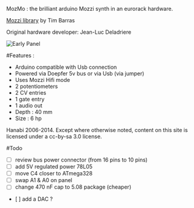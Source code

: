 MozMo : the brilliant arduino Mozzi synth in an eurorack hardware.

[Mozzi library](http://sensorium.github.io/Mozzi/) by Tim Barras

Original hardware developer: Jean-Luc Deladriere 


![Early Panel](https://raw.githubusercontent.com/deladriere/euro-modules/master/Mozmo/Img/side.jpg)



#Features :
- Arduino compatible with Usb connection
- Powered via Doepfer 5v bus or via Usb (via jumper)
- Uses Mozzi Hifi mode 
- 2 potentiometers 
- 2 CV entries 
- 1 gate entry 
- 1 audio out
- Depth : 40 mm
- Size : 6 hp

 

Hanabi 2006-2014. Except where otherwise noted, content on this site is licensed under a cc-by-sa 3.0 license.


#Todo
- [ ] review bus power connector (from 16 pins to 10 pins)
- [ ] add 5V regulated power 78L05
- [ ] move C4 closer to ATmega328
- [ ] swap A1 & A0 on panel
- [ ] change 470 nF cap to 5.08 package (cheaper)
- [ ] add a DAC ?